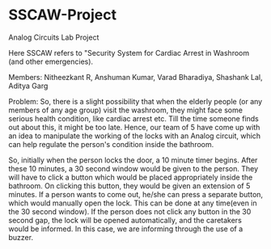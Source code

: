 # SSCAW-Project
Analog Circuits Lab Project

Here SSCAW refers to "Security System for Cardiac Arrest in Washroom (and other emergencies). 

Members: Nitheezkant R, Anshuman Kumar, Varad Bharadiya, Shashank Lal, Aditya Garg

Problem:
So, there is a slight possibility that when the elderly people (or any members of any age group) visit the washroom, they might face some serious health condition, like cardiac arrest etc. Till the time someone finds out about this, it might be too late. Hence, our team of 5 have come up with an idea to manipulate the working of the locks with an Analog circuit, which can help regulate the person's condition inside the bathroom. 

So, initially when the person locks the door, a 10 minute timer begins. After these 10 minutes, a 30 second window would be given to the person. They will have to click a button which would be placed appropriately inside the bathroom. On clicking this button, they would be given an extension of 5 minutes. If a person wants to come out, he/she can press a separate button, which would manually open the lock. This can be done at any time(even in the 30 second window). If the person does not click any button in the 30 second gap, the lock will be opened automatically, and the caretakers would be informed. In this case, we are informing through the use of a buzzer.

